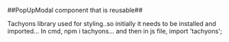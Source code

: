 ##PopUpModal component that is reusable##

Tachyons library used for styling..so initially it needs to be installed and imported...
In cmd, npm i tachyons...
and then in js file, import 'tachyons';
